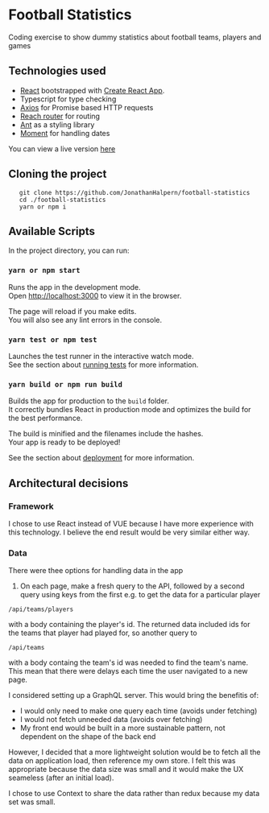 # Football Statistics

Coding exercise to show dummy statistics about football teams, players and games

## Technologies used

* [React](https://github.com/facebook/react) bootstrapped with [Create React App](https://github.com/facebook/create-react-app).
* Typescript for type checking
* [Axios](https://github.com/axios/axios) for Promise based HTTP requests
* [Reach router](https://reach.tech/router) for routing
* [Ant](https://ant.design/docs/react/introduce) as a styling library
* [Moment](https://momentjs.com/) for handling dates


You can view a live version [here](https://football-statistics.netlify.com/) 

## Cloning the project

 ```
    git clone https://github.com/JonathanHalpern/football-statistics
    cd ./football-statistics
    yarn or npm i
 ```

## Available Scripts

In the project directory, you can run:

### `yarn or npm start`

Runs the app in the development mode.<br>
Open [http://localhost:3000](http://localhost:3000) to view it in the browser.

The page will reload if you make edits.<br>
You will also see any lint errors in the console.

### `yarn test or npm test`

Launches the test runner in the interactive watch mode.<br>
See the section about [running tests](https://facebook.github.io/create-react-app/docs/running-tests) for more information.

### `yarn build or npm run build`

Builds the app for production to the `build` folder.<br>
It correctly bundles React in production mode and optimizes the build for the best performance.

The build is minified and the filenames include the hashes.<br>
Your app is ready to be deployed!

See the section about [deployment](https://facebook.github.io/create-react-app/docs/deployment) for more information.


## Architectural decisions

### Framework

I chose to use React instead of VUE because I have more experience with this technology. I believe the end result would be very similar either way.

### Data
There were thee options for handling data in the app
1. On each page, make a fresh query to the API, followed by a second query using keys from the first
e.g. to get the data for a particular player
```
/api/teams/players
```
with a body containing the player's id.
The returned data included ids for the teams that player had played for, so another query to
```
/api/teams
```
with a body containg the team's id was needed to find the team's name.
<br />
This mean that there were delays each time the user navigated to a new page.
<br>

I considered setting up a GraphQL server. This would bring the benefitis of:
* I would only need to make one query each time (avoids under fetching)
* I would not fetch unneeded data (avoids over fetching)
* My front end would be built in a more sustainable pattern, not dependent on the shape of the back end

However, I decided that a more lightweight solution would be to fetch all the data on application load, then reference my own store. I felt this was appropriate because the data size was small and it would make the UX seameless (after an initial load).

I chose to use Context to share the data rather than redux because my data set was small.
